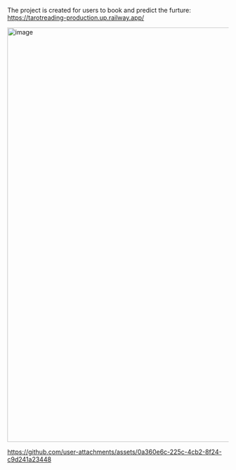 The project is created for users to book and predict the furture: https://tarotreading-production.up.railway.app/

<img width="941" alt="image" src="https://github.com/user-attachments/assets/1972c62f-94e0-4eb5-9bf6-4b3b52c9d1ed" />


https://github.com/user-attachments/assets/0a360e6c-225c-4cb2-8f24-c9d241a23448

